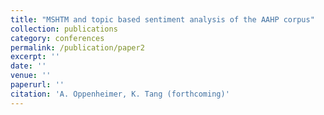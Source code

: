 ```yaml
---
title: "MSHTM and topic based sentiment analysis of the AAHP corpus"
collection: publications
category: conferences
permalink: /publication/paper2
excerpt: ''
date: ''
venue: ''
paperurl: ''
citation: 'A. Oppenheimer, K. Tang (forthcoming)'
---
```



